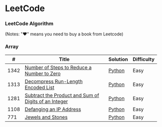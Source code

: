 LeetCode
========

### LeetCode Algorithm

(Notes: "&hearts;" means you need to buy a book from Leetcode)


### Array
| # | Title | Solution | Difficulty |
|---| ----- | -------- | ---------- |
|1342|[Number of Steps to Reduce a Number to Zero](https://leetcode.com/problems/number-of-steps-to-reduce-a-number-to-zero/) | [Python]()|Easy|
|1313|[ Decompress Run-Length Encoded List](https://leetcode.com/problems/decompress-run-length-encoded-list/) | [Python]() |Easy|
|1281|[Subtract the Product and Sum of Digits of an Integer](https://leetcode.com/problems/subtract-the-product-and-sum-of-digits-of-an-integer/) | [Python]()|Easy|
|1108|[Defanging an IP Address](https://leetcode.com/problems/defanging-an-ip-address/) | [Python]()|Easy|
|771|[Jewels and Stones](https://leetcode.com/problems/jewels-and-stones/) | [Python]()|Easy|
